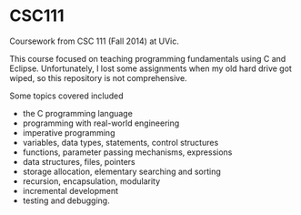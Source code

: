# CSC111
Coursework from CSC 111 (Fall 2014) at UVic.

This course focused on teaching programming fundamentals using C and Eclipse. Unfortunately, I lost some assignments when my old hard drive got wiped, so this repository is not comprehensive.

Some topics covered included
- the C programming language
- programming with real-world engineering
- imperative programming
- variables, data types, statements, control structures
- functions, parameter passing mechanisms, expressions
- data structures, files, pointers
- storage allocation, elementary searching and sorting
- recursion, encapsulation, modularity
- incremental development
- testing and debugging.

